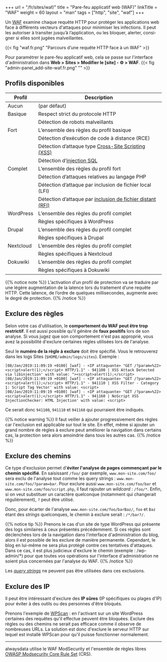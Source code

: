 +++
url = "/fr/sites/waf/"
title = "Pare-feu applicatif web (WAF)"
linkTitle = "WAF"
weight = 60
layout = "man"
tags = ["http", "site", "waf"]
+++

Un [WAF](https://fr.wikipedia.org/wiki/Web_application_firewall) exa­mine chaque requête HTTP pour protéger les applications web face à différents vecteurs d'attaques pour minimiser les infections. Il peut les auto­ri­ser à tran­si­ter jus­qu’à l’ap­pli­ca­tion, ou les blo­quer, aler­ter, consi­gner si elles sont jugées mal­veillantes.

{{< fig "waf.fr.png" "Parcours d’une requête HTTP face à un WAF" >}}

Pour paramétrer le pare-feu applicatif web, cela se passe sur l'interface d'administration dans **Web > Sites > Modifier le [site] - ⚙️ > WAF**.
{{< fig "admin-panel_add-site-waf.fr.png" "" >}}

## Profils disponibles

|Profil|Description|
|---|---|
|Aucun|(par défaut)|
|Basique|Respect strict du pro­to­cole HTTP|
||Détection de robots mal­veillants|
|Fort|L’ensemble des règles du pro­fil basique|
||Détection d’exécution de code à dis­tance (RCE)|
||Détection d’attaque type [Cross-Site Scripting (XSS)](https://fr.wikipedia.org/wiki/Cross-site_scripting)|
||Détection d’[injec­tion SQL](https://fr.wikipedia.org/wiki/Injection_SQL)|
| Complet|L’ensemble des règles du pro­fil fort|
||Détection d’attaques rela­tives au lan­gage PHP|
||Détection d’attaque par inclu­sion de fichier local (LFI)|
||Détection d’attaque par [inclu­sion de fichier dis­tant (RFI)](https://fr.wikipedia.org/wiki/Remote_File_Inclusion)|
|WordPress|L’ensemble des règles du pro­fil com­plet|
||Règles spé­ci­fiques à WordPress|
|Drupal|L’ensemble des règles du pro­fil com­plet|
||Règles spé­ci­fiques à Drupal|
|Nextcloud|L’ensemble des règles du pro­fil com­plet|
||Règles spé­ci­fiques à Nextcloud|
|Dokuwiki|L’ensemble des règles du pro­fil com­plet|
||Règles spé­ci­fiques à Dokuwiki|

{{% notice note %}}
L’ac­ti­va­tion d’un pro­fil de pro­tec­tion va se tra­duire par une légère aug­men­ta­tion de la latence lors du trai­te­ment d’une requête HTTP. Cette latence, de l’ordre de quelques mil­li­se­condes, aug­mente avec le degré de pro­tec­tion.
{{% /notice %}}

## Exclure des règles

Selon votre cas d'utilisation, le **comportement du WAF peut être trop restrictif**. Il est aussi possible qu'il génère de **faux positifs** lors de son analyse. Si vous jugez que son comportement n'est pas approprié, vous avez la possibilité d'exclure certaines règles utilisées lors de l'analyse.

Seul le **numéro de la règle à exclure** doit être spécifié. Vous le retrouverez dans les logs Sites (`$HOME/admin/logs/sites`). Exemple :

```
[08/Jan/2019:11:09:19 +0100] [waf] - <IP attaquante> "GET /?param=%22><script>alert(1);</script> HTTP/1.1" - 941100 | XSS Attack Detected via libinjection' with value: "><script>alert(1);</script>
[08/Jan/2019:11:09:19 +0100] [waf] - <IP attaquante> "GET /?param=%22><script>alert(1);</script> HTTP/1.1" - 941110 | XSS Filter - Category 1: Script Tag Vector' with value: <script>
[08/Jan/2019:11:09:19 +0100] [waf] - <IP attaquante> "GET /?param=%22><script>alert(1);</script> HTTP/1.1" - 941160 | NoScript XSS InjectionChecker: HTML Injection' with value: <script>
```

Ce serait donc `941100`, `941110` et `941160` qui pourraient être indiqués.

{{% notice warning %}}
Il faut veiller à ajouter progressivement des règles car l'exclusion est applicable sur tout le site. En effet, même si ajouter un grand nombre de règles à exclure peut améliorer la navigation dans certains cas, la protection sera alors amoindrie dans tous les autres cas.
{{% /notice %}}

## Exclure des chemins

Ce type d'exclusion permet d'**éviter l'analyse de pages commençant par le chemin spécifié**. En saisissant `/foo/` par exemple, `www.mon-site.com/foo/` sera exclu de l'analyse tout comme les query strings : `www.mon-site.com/foo/?param=bar`. Pour exclure aussi `www.mon-site.com/foo/bar` et `www.mon-site.com/foo/script.php`, il faut rajouter un _wildcard_ : `/foo/*`. Enfin, si on veut substituer un caractère quelconque (notamment qui changerait régulièrement), `?` peut être utilisé.

Donc, pour écarter de l'analyse `www.mon-site.com/foo/barBaz/`, `foo` et `Baz` étant des _strings_ quelconques, le chemin à exclure serait : `/*/bar?/`.

{{% notice tip %}}
Prenons le cas d'un site de type WordPress qui présente des logs similaires à ceux présentés précédemment. Si ces règles sont déclenchées lors de la navigation dans l'interface d'administration du blog, alors il est possible de les exclure de manière permanente.
Cependant, le blog en lui-même ne sera plus protégé contre ces tentatives d'attaques. Dans ce cas, il est plus judicieux d'exclure le chemin (exemple : /wp-admin/*) pour que toutes vos opérations sur l'interface d'administration ne soient plus concernées par l'analyse du WAF.
{{% /notice %}}

Les *[query strings](https://en.wikipedia.org/wiki/Query_string)* ne peuvent pas être utilisées dans ces exclusions.

## Exclure des IP

Il peut être intéressant d'exclure des **IP sûres** (IP spécifiques ou plages d'IP) pour éviter à des outils ou des personnes d'être bloqués.

Prenons l'exemple de [WPScan](https://wpscan.com/) : en l'activant sur un site WordPress certaines des requêtes qu'il effectue peuvent être bloquées. Exclure des règles ou des chemins ne serait pas efficace comme il observe de nombreuses URLs. La solution est donc d'exclure le serveur HTTP sur lequel est installé WPScan pour qu'il puisse fonctionner normalement.

---
alwaysdata utilise le WAF ModSecurity et l'ensemble de règles libres [OWASP Modsecurity Core Rule Set](https://coreruleset.org/) (CRS).

